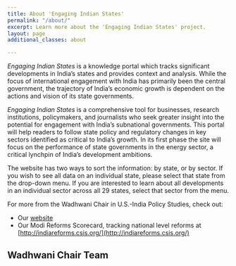 ```yaml
---
title: About 'Engaging Indian States'
permalink: "/about/"
excerpt: Learn more about the 'Engaging Indian States' project.
layout: page
additional_classes: about

---
```

*Engaging Indian States* is a knowledge portal which tracks significant developments in India’s states and provides context and analysis. While the focus of international engagement with India has primarily been the central government, the trajectory of India’s economic growth is dependent on the actions and vision of its state governments.


*Engaging Indian States* is a comprehensive tool for businesses, research institutions, policymakers, and journalists who seek greater insight into the potential for engagement with India’s subnational governments. This portal will help readers to follow state policy and regulatory changes in key sectors identified as critical to India’s growth. In its first phase the site will focus on the performance of state governments in the energy sector, a critical lynchpin of India’s development ambitions.


The website has two ways to sort the information: by state, or by sector. If you wish to see all data on an individual state, please select that state from the drop-down menu. If you are interested to learn about all developments in an individual sector across all 29 states, select that sector from the menu.

For more from the Wadhwani Chair in U.S.-India Policy Studies, check out:
- Our [website](https://www.csis.org/programs/wadhwani-chair-us-india-policy-studies)
- Our Modi Reforms Scorecard, tracking national level reforms at [http://indiareforms.csis.org/](http://indiareforms.csis.org/)

<h2 class="sectionTitle">Wadhwani Chair Team</h2>